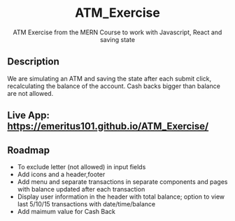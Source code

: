 
<h1 align="center">
ATM_Exercise
</h1>
<p align="center">ATM Exercise from the MERN Course to work with Javascript, React and saving state<p>

## Description

We are simulating an ATM and saving the state after each submit click, recalculating the balance of the account. Cash backs bigger than balance are not allowed.

  
## Live App: https://emeritus101.github.io/ATM_Exercise/
  
  
## Roadmap

* To exclude letter (not allowed) in input fields
* Add icons and a header,footer
* Add menu and separate transactions in separate components and pages with balance updated after each transaction
* Display user information in the header with total balance; option to view last 5/10/15 transactions with date/time/balance
* Add maimum value for Cash Back
